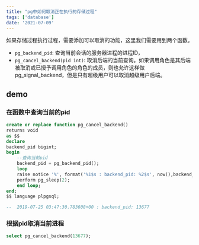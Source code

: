 ```yaml
---
title: "pg中如何取消正在执行的存储过程"
tags: ['database']
date: '2021-07-09'
---
```


如果存储过程执行过程，需要添加可以取消的功能，这里我们需要用到两个函数。

+ `pg_backend_pid`: 查询当前会话的服务器进程的进程ID，
+ `pg_cancel_backend(pid int)`: 取消后端的当前查询。如果调用角色是其后端被取消或已授予调用角色的角色的成员，则也允许这样做pg_signal_backend，但是只有超级用户可以取消超级用户后端。

## demo

### 在函数中查询当前的pid

```sql
create or replace function pg_cancel_backend()
returns void
as $$
declare
backend_pid bigint;
begin
    --查询当前pid
    backend_pid = pg_backend_pid();
    loop
    raise notice '%', format('%1$s : backend_pid: %2$s', now(),backend_pid);
    perform pg_sleep(2);
    end loop;
end;
$$ language plpgsql;

--  2019-07-25 03:47:30.783608+00 : backend_pid: 13677
```

### 根据pid取消当前进程

```sql
select pg_cancel_backend(13677);
```
